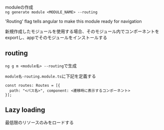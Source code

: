 moduleの作成  
`ng generate module <MODULE_NAME> --routing`

'Routing' flag tells angular to make this module ready for navigation

新規作成したモジュールを使用する場合、そのモジュール内でコンポーネントをexportし、appでそのモジュールをインストールする

## routing
`ng g m <module名> --routing`で生成

`module名-routing.module.ts`に下記を定義する
```
const routes: Routes = [{
  path: "<パス名>", component: <遷移時に表示するコンポーネント>
}];
```

## Lazy loading
最低限のリソースのみをロードする